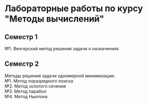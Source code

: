 # Лабораторные работы по курсу "Методы вычислений"
## Семестр 1
№1. Венгерский метод решения задачи о назначениях
## Семестр 2
Методы решения задачи одномерной минимизации: <br/>
№1. Метод поразрядного поиска <br />
№2. Метод золотого сечения <br />
№3. Метод парабол <br />
№4. Метод Ньютона <br />
